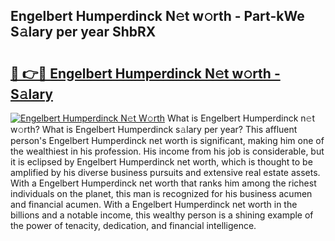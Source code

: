## Engelbert Humperdinck N𝚎t w𝚘rth - Part-kWe S𝚊lary per year ShbRX

# <h2><a href="http://gc1wgh.nevu.top/?p=Engelbert+Humperdinck">🔗 👉🔴 Engelbert Humperdinck N𝚎t w𝚘rth - S𝚊lary</a></h2>

[![Engelbert Humperdinck N𝚎t W𝚘rth](https://i.imgur.com/Oavwk0R.jpeg)](http://gc1wgh.nevu.top/?p=Engelbert+Humperdinck)
What is Engelbert Humperdinck n𝚎t w𝚘rth? What is Engelbert Humperdinck s𝚊lary per year?
This affluent person's Engelbert Humperdinck net worth is significant, making him one of the wealthiest in his profession. His income from his job is considerable, but it is eclipsed by Engelbert Humperdinck net worth, which is thought to be amplified by his diverse business pursuits and extensive real estate assets. With a Engelbert Humperdinck net worth that ranks him among the richest individuals on the planet, this man is recognized for his business acumen and financial acumen. With a Engelbert Humperdinck net worth in the billions and a notable income, this wealthy person is a shining example of the power of tenacity, dedication, and financial intelligence.
